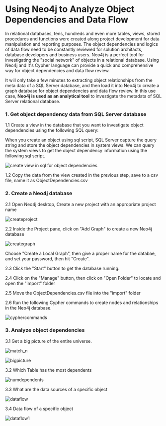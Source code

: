 
# Using Neo4j to Analyze Object Dependencies and Data Flow

In relational databases, tens, hundreds and even more tables, views, stored procedures and functions were created along project development for data manipulation and reporting purposes. The object dependencies and logics of data flow need to be constantly reviewed for solution architacts, database developers and business users. Neo4j is a perfect tool for investigating the "social network" of objects in a relational database. Using Neo4j and it's Cypher language can provide a quick and comprehensive way for object dependencies and data flow review.

It will only take a few minutes to extracting object relationships from the meta data of a SQL Server database, and then load it into Neo4j to create a graph database for object dependencies and data flow review. In this use case, **Neo4j is used as an analytical tool** to investigate the metadata of SQL Server relational database. 

### 1. Get object dependency data from SQL Server database

1.1 Create a view in the database that you want to investigate object dependencies using the following SQL query:

When you create an object using sql script, SQL Server capture the query string and store the object dependencies in system views. We can query the system views to get the object dependency information using the following sql script.

![create view in sql for object dependencies](https://user-images.githubusercontent.com/44976640/48359070-ca986000-e661-11e8-988d-a767b60b862c.JPG)


1.2 Copy the data from the view created in the previous step, save to a csv file, name it as ObjectDependencies.csv

### 2. Create a Neo4j database
2.1 Open Neo4j desktop, Create a new project with an appropriate project name

![createproject](https://user-images.githubusercontent.com/44976640/48359694-1b5c8880-e663-11e8-8189-88cb7a150827.JPG)


2.2 Inside the Project pane, click on "Add Graph" to create a new Neo4j database

![creategraph](https://user-images.githubusercontent.com/44976640/48359839-6f676d00-e663-11e8-9bee-a9431da558eb.JPG)

   Choose "Create a Local Graph", then give a proper name for the databae, and set your password, then hit "Create".


2.3 Click the "Start" button to get the database running.

2.4 Click on the "Manage" button, then click on "Open Folder" to locate and open the "import" folder

2.5 Move the ObjectDependencies.csv file into the "import" folder

2.6 Run the following Cypher commands to create nodes and relationships in the Neo4j database.

![cyphercommands](https://user-images.githubusercontent.com/44976640/48360149-2ebc2380-e664-11e8-953b-19a79d27056c.JPG)

### 3. Analyze object dependencies

3.1 Get a big picture of the entire universe.

![match_n](https://user-images.githubusercontent.com/44976640/48361096-59a77700-e666-11e8-99a9-d4df41e39dc8.JPG)

![bigpicture](https://user-images.githubusercontent.com/44976640/48361142-7a6fcc80-e666-11e8-9c2e-8aa6ac2c3d90.JPG)

3.2 Which Table has the most dependents

![numdependents](https://user-images.githubusercontent.com/44976640/48361304-d9cddc80-e666-11e8-89f5-7a981df62962.JPG)

3.3 What are the data sources of a specific object

![dataflow](https://user-images.githubusercontent.com/44976640/48363309-3df29f80-e66b-11e8-87f7-1fe595fed71e.JPG)

3.4 Data flow of a specific object

![dataflow1](https://user-images.githubusercontent.com/44976640/48363234-13084b80-e66b-11e8-8e09-be5f7cba1a13.JPG)




